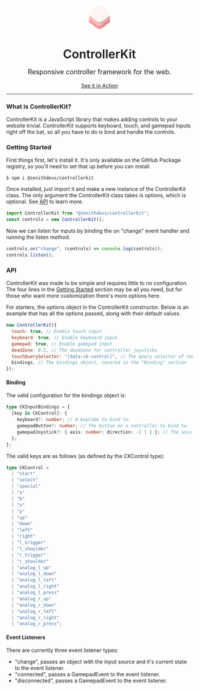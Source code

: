 <p align="center">
	<img src="docs/logo.png" alt="ControllerKit" width="64">
	<br>
	<h3 align="center" style="font-size: 32px; font-weight: 600; margin-bottom: 0px;">ControllerKit</h3>
	<p align="center" style="font-size: 18px;">Responsive controller framework for the web.</p>
	<p align="center">
	<a href="https://zenithdevs.github.io/ControllerKit/demo/">See it in Action</a>
	</p>
	<hr>
</p>
        
### What is ControllerKit?
<p>ControllerKit is a JavaScript library that makes adding controls to your website trivial. ControllerKit supports keyboard, touch, and gamepad inputs right off the bat, so all you have to do is bind and handle the controls.</p>
		
### Getting Started
First things first, let's install it. It's only available on the GitHub Package registry, so you'll need to set that up before you can install.

```shell
$ npm i @zenithdevs/controllerkit
```

Once installed, just import it and make a new instance of the ControllerKit class. The only argument the ControllerKit class takes is options, which is optional. See [API](#api) to learn more.

```js
import ControllerKit from "@zenithdevs/controllerkit";
const controls = new ControllerKit();
```

Now we can listen for inputs by binding the on "change" event handler and running the listen method.

```js
controls.on("change", (controls) => console.log(controls));
controls.listen();
```

### API

ControllerKit was made to be simple and requires little to no configuration. The four lines in the [Getting Started](#getting-started) section may be all you need, but for those who want more customization there's more options here.

For starters, the options object in the ControllerKit constructor. Below is an example that has all the options passed, along with their default values.

```js
new ControllerKit({
  touch: true, // Enable touch input
  keyboard: true, // Enable keyboard input
  gamepad: true, // Enable gamepad input
  deadZone: 0.5, // The deadzone for controller joysticks
  touchQuerySelector: "[data-ck-control]", // The query selector of touch button elements
  bindings, // The bindings object, covered in the "Binding" section
});
```

#### Binding

The valid configuration for the bindings object is:

```ts
type CKInputBindings = {
  [key in CKControl]: {
    keyboard?: number; // A keyCode to bind to.
    gamepadButton?: number; // The button on a controller to bind to.
    gamepadJoystick?: { axis: number; direction: -1 | 1 }; // The axis to bind to as well as the direction (positive 1 or negative 1).
  };
};
```

The valid keys are as follows (as defined by the CKControl type):

```ts
type CKControl =
  | "start"
  | "select"
  | "special"
  | "a"
  | "b"
  | "x"
  | "y"
  | "up"
  | "down"
  | "left"
  | "right"
  | "l_trigger"
  | "l_shoulder"
  | "r_trigger"
  | "r_shoulder"
  | "analog_l_up"
  | "analog_l_down"
  | "analog_l_left"
  | "analog_l_right"
  | "analog_l_press"
  | "analog_r_up"
  | "analog_r_down"
  | "analog_r_left"
  | "analog_r_right"
  | "analog_r_press";
```

#### Event Listeners

There are currently three event listener types:

- "change", passes an object with the input source and it's current state to the event listener.
- "connected", passes a GamepadEvent to the event listener.
- "disconnected", passes a GamepadEvent to the event listener.
